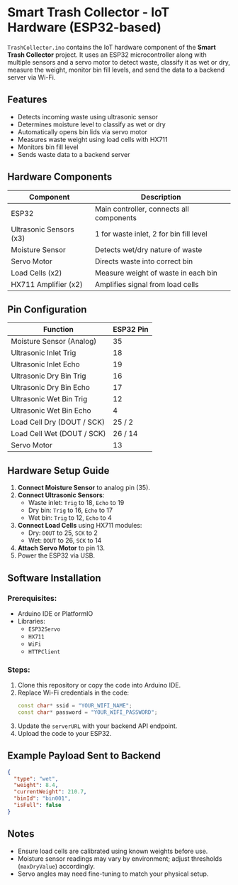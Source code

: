 # Smart Trash Collector - IoT Hardware (ESP32-based)

`TrashCollector.ino` contains the IoT hardware component of the **Smart Trash Collector** project. It uses an ESP32 microcontroller along with multiple sensors and a servo motor to detect waste, classify it as wet or dry, measure the weight, monitor bin fill levels, and send the data to a backend server via Wi-Fi.

## Features
- Detects incoming waste using ultrasonic sensor
- Determines moisture level to classify as wet or dry
- Automatically opens bin lids via servo motor
- Measures waste weight using load cells with HX711
- Monitors bin fill level
- Sends waste data to a backend server


## Hardware Components

| Component                | Description                               |
|--------------------------|-------------------------------------------|
| ESP32                    | Main controller, connects all components  |
| Ultrasonic Sensors (x3)  | 1 for waste inlet, 2 for bin fill level   |
| Moisture Sensor          | Detects wet/dry nature of waste           |
| Servo Motor              | Directs waste into correct bin            |
| Load Cells (x2)          | Measure weight of waste in each bin       |
| HX711 Amplifier (x2)     | Amplifies signal from load cells          |


## Pin Configuration

| Function                    | ESP32 Pin |
|-----------------------------|-----------|
| Moisture Sensor (Analog)    | 35        |
| Ultrasonic Inlet Trig       | 18        |
| Ultrasonic Inlet Echo       | 19        |
| Ultrasonic Dry Bin Trig     | 16        |
| Ultrasonic Dry Bin Echo     | 17        |
| Ultrasonic Wet Bin Trig     | 12        |
| Ultrasonic Wet Bin Echo     | 4         |
| Load Cell Dry (DOUT / SCK)  | 25 / 2    |
| Load Cell Wet (DOUT / SCK)  | 26 / 14   |
| Servo Motor                 | 13        |


## Hardware Setup Guide

1. **Connect Moisture Sensor** to analog pin (35).
2. **Connect Ultrasonic Sensors**:
   - Waste inlet: `Trig` to 18, `Echo` to 19
   - Dry bin: `Trig` to 16, `Echo` to 17
   - Wet bin: `Trig` to 12, `Echo` to 4
3. **Connect Load Cells** using HX711 modules:
   - Dry: `DOUT` to 25, `SCK` to 2
   - Wet: `DOUT` to 26, `SCK` to 14
4. **Attach Servo Motor** to pin 13.
5. Power the ESP32 via USB.

## Software Installation

### Prerequisites:
- Arduino IDE or PlatformIO
- Libraries:
  - `ESP32Servo`
  - `HX711`
  - `WiFi`
  - `HTTPClient`

### Steps:
1. Clone this repository or copy the code into Arduino IDE.
2. Replace Wi-Fi credentials in the code:
   ```cpp
   const char* ssid = "YOUR_WIFI_NAME";
   const char* password = "YOUR_WIFI_PASSWORD";
3. Update the `serverURL` with your backend API endpoint.
4. Upload the code to your ESP32.

## Example Payload Sent to Backend
```json
{
  "type": "wet",
  "weight": 8.4,
  "currentWeight": 210.7,
  "binId": "bin001",
  "isFull": false
}
```

## Notes
- Ensure load cells are calibrated using known weights before use.
- Moisture sensor readings may vary by environment; adjust thresholds (`maxDryValue`) accordingly.
- Servo angles may need fine-tuning to match your physical setup.
